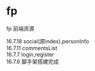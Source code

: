 # fp
fp 前端资源</br>

16.7.18  social(原index),personInfo</br>
16.7.11  commentsList</br>
16.7.7  login,register</br>
16.7.6  脚手架搭建完成</br>
